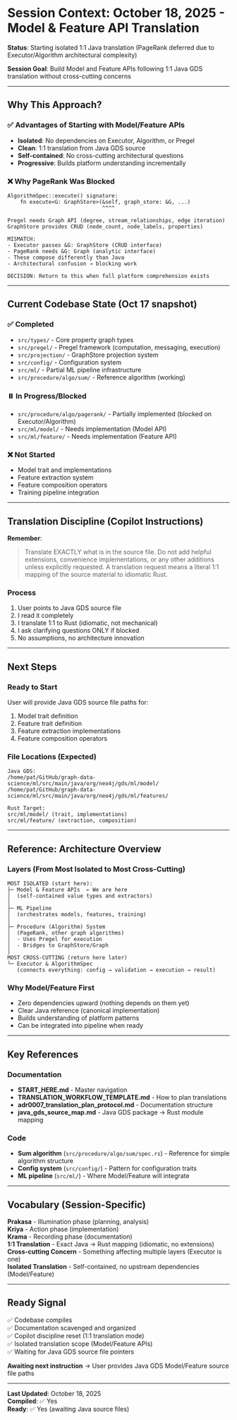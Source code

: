 # Session Context: October 18, 2025 - Model & Feature API Translation

**Status**: Starting isolated 1:1 Java translation (PageRank deferred due to Executor/Algorithm architectural complexity)

**Session Goal**: Build Model and Feature APIs following 1:1 Java GDS translation without cross-cutting concerns

---

## Why This Approach?

### ✅ Advantages of Starting with Model/Feature APIs

- **Isolated**: No dependencies on Executor, Algorithm, or Pregel
- **Clean**: 1:1 translation from Java GDS source
- **Self-contained**: No cross-cutting architectural questions
- **Progressive**: Builds platform understanding incrementally

### ❌ Why PageRank Was Blocked

```
AlgorithmSpec::execute() signature:
    fn execute<G: GraphStore>(&self, graph_store: &G, ...)
                              ^^^^

Pregel needs Graph API (degree, stream_relationships, edge iteration)
GraphStore provides CRUD (node_count, node_labels, properties)

MISMATCH:
- Executor passes &G: GraphStore (CRUD interface)
- PageRank needs &G: Graph (analytic interface)
- These compose differently than Java
- Architectural confusion → blocking work

DECISION: Return to this when full platform comprehension exists
```

---

## Current Codebase State (Oct 17 snapshot)

### ✅ Completed

- `src/types/` - Core property graph types
- `src/pregel/` - Pregel framework (computation, messaging, execution)
- `src/projection/` - GraphStore projection system
- `src/config/` - Configuration system
- `src/ml/` - Partial ML pipeline infrastructure
- `src/procedure/algo/sum/` - Reference algorithm (working)

### ⏸️ In Progress/Blocked

- `src/procedure/algo/pagerank/` - Partially implemented (blocked on Executor/Algorithm)
- `src/ml/model/` - Needs implementation (Model API)
- `src/ml/feature/` - Needs implementation (Feature API)

### ❌ Not Started

- Model trait and implementations
- Feature extraction system
- Feature composition operators
- Training pipeline integration

---

## Translation Discipline (Copilot Instructions)

**Remember**:

> Translate EXACTLY what is in the source file. Do not add helpful extensions, convenience implementations, or any other additions unless explicitly requested. A translation request means a literal 1:1 mapping of the source material to idiomatic Rust.

### Process

1. User points to Java GDS source file
2. I read it completely
3. I translate 1:1 to Rust (idiomatic, not mechanical)
4. I ask clarifying questions ONLY if blocked
5. No assumptions, no architecture innovation

---

## Next Steps

### Ready to Start

User will provide Java GDS source file paths for:

1. Model trait definition
2. Feature trait definition
3. Feature extraction implementations
4. Feature composition operators

### File Locations (Expected)

```
Java GDS:
/home/pat/GitHub/graph-data-science/ml/src/main/java/org/neo4j/gds/ml/model/
/home/pat/GitHub/graph-data-science/ml/src/main/java/org/neo4j/gds/ml/features/

Rust Target:
src/ml/model/ (trait, implementations)
src/ml/feature/ (extraction, composition)
```

---

## Reference: Architecture Overview

### Layers (From Most Isolated to Most Cross-Cutting)

```
MOST ISOLATED (start here):
├─ Model & Feature APIs  ← We are here
│  (self-contained value types and extractors)
│
├─ ML Pipeline
│  (orchestrates models, features, training)
│
├─ Procedure (Algorithm) System
│  (PageRank, other graph algorithms)
│  - Uses Pregel for execution
│  - Bridges to GraphStore/Graph
│
MOST CROSS-CUTTING (return here later)
└─ Executor & AlgorithmSpec
   (connects everything: config → validation → execution → result)
```

### Why Model/Feature First

- Zero dependencies upward (nothing depends on them yet)
- Clear Java reference (canonical implementation)
- Builds understanding of platform patterns
- Can be integrated into pipeline when ready

---

## Key References

### Documentation

- **START_HERE.md** - Master navigation
- **TRANSLATION_WORKFLOW_TEMPLATE.md** - How to plan translations
- **adr0007_translation_plan_protocol.md** - Documentation structure
- **java_gds_source_map.md** - Java GDS package → Rust module mapping

### Code

- **Sum algorithm** (`src/procedure/algo/sum/spec.rs`) - Reference for simple algorithm structure
- **Config system** (`src/config/`) - Pattern for configuration traits
- **ML pipeline** (`src/ml/`) - Where Model/Feature will integrate

---

## Vocabulary (Session-Specific)

**Prakasa** - Illumination phase (planning, analysis)  
**Kriya** - Action phase (implementation)  
**Krama** - Recording phase (documentation)  
**1:1 Translation** - Exact Java → Rust mapping (idiomatic, no extensions)  
**Cross-cutting Concern** - Something affecting multiple layers (Executor is one)  
**Isolated Translation** - Self-contained, no upstream dependencies (Model/Feature)

---

## Ready Signal

✅ Codebase compiles  
✅ Documentation scavenged and organized  
✅ Copilot discipline reset (1:1 translation mode)  
✅ Isolated translation scope (Model/Feature APIs)  
✅ Waiting for Java GDS source file pointers

**Awaiting next instruction** → User provides Java GDS Model/Feature source file paths

---

**Last Updated**: October 18, 2025  
**Compiled**: ✅ Yes  
**Ready**: ✅ Yes (awaiting Java source files)
